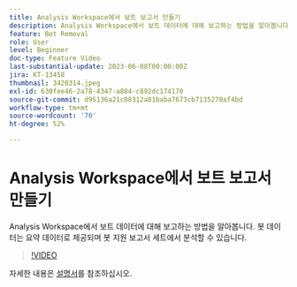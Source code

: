 ```yaml
---
title: Analysis Workspace에서 보트 보고서 만들기
description: Analysis Workspace에서 보트 데이터에 대해 보고하는 방법을 알아봅니다. 봇 데이터는 요약 데이터로 제공되며 봇 지원 보고서 세트에서 분석할 수 있습니다.
feature: Bot Removal
role: User
level: Beginner
doc-type: Feature Video
last-substantial-update: 2023-06-08T00:00:00Z
jira: KT-13458
thumbnail: 3420314.jpeg
exl-id: 630fee46-2a78-4347-a884-c892dc174170
source-git-commit: d95136a21c08312a81baba7673cb7135270af4bd
workflow-type: tm+mt
source-wordcount: '70'
ht-degree: 52%

---
```


# Analysis Workspace에서 보트 보고서 만들기

Analysis Workspace에서 보트 데이터에 대해 보고하는 방법을 알아봅니다. 봇 데이터는 요약 데이터로 제공되며 봇 지원 보고서 세트에서 분석할 수 있습니다.

>[!VIDEO](https://video.tv.adobe.com/v/3420314/?learn=on)

자세한 내용은 [설명서](https://experienceleague.adobe.com/docs/analytics/components/dimensions/bot-name.html)를 참조하십시오.
